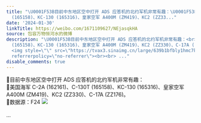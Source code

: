 ```yaml
---
title: "\U0001F53B目前中东地区空中打开 ADS 应答机的北约军机非常有趣：\U0001F53B美国海军 C-2A (162161)、C-130T
  (165158)、KC-130 (165316)、皇家空军 A400M (ZM419)、KC2 (ZZ33..."
date: '2024-01-30'
linkTitle: https://weibo.com/1671109627/NEjasqkHA
source: 包容万物恒河水的微博
description: "\U0001F53B目前中东地区空中打开 ADS 应答机的北约军机非常有趣：<br>\U0001F53B美国海军 C-2A (162161)、C-130T
  (165158)、KC-130 (165316)、皇家空军 A400M (ZM419)、KC2 (ZZ330)、C-17A (ZZ176)。<br>\U0001F53B数据源：F24
  <img style=\"\" src=\"https://tvax3.sinaimg.cn/large/639b1bfbly1hmc7kcfe6vj213g0l7tpf.jpg\"
  referrerpolicy=\"no-referrer\"><br><br> ..."
disable_comments: true
---
```

🔻目前中东地区空中打开 ADS 应答机的北约军机非常有趣：<br>🔻美国海军 C-2A (162161)、C-130T (165158)、KC-130 (165316)、皇家空军 A400M (ZM419)、KC2 (ZZ330)、C-17A (ZZ176)。<br>🔻数据源：F24 <img style="" src="https://tvax3.sinaimg.cn/large/639b1bfbly1hmc7kcfe6vj213g0l7tpf.jpg" referrerpolicy="no-referrer"><br><br> ...